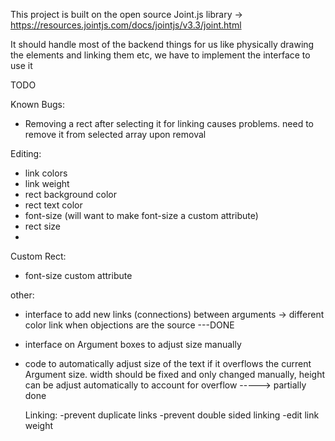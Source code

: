 This project is built on the open source Joint.js library -> https://resources.jointjs.com/docs/jointjs/v3.3/joint.html

It should handle most of the backend things for us like physically drawing the elements and linking them etc, we have to implement the interface to use it


TODO 

Known Bugs:
  - Removing a rect after selecting it for linking causes problems. need to remove it from selected array upon removal

Editing:
  - link colors
  - link weight
  - rect background color
  - rect text color
  - font-size (will want to make font-size a custom attribute)
  - rect size
  -

Custom Rect:
  - font-size custom attribute

other:

- interface to add new links (connections) between arguments
    -> different color link when objections are the source ---DONE
- interface on Argument boxes to adjust size manually
- code to automatically adjust size of the text if it overflows the current Argument size. width should be fixed and only changed manually, height can be adjust automatically
    to account for overflow -----> partially done 




  Linking:
    -prevent duplicate links
    -prevent double sided linking
    -edit link weight